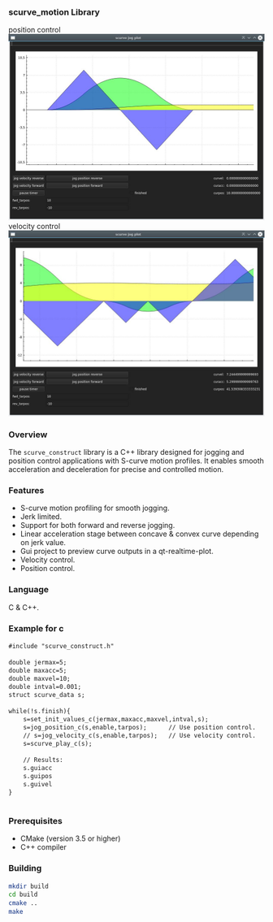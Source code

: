 ### scurve_motion Library

position control
![S-curve Motion](position_control.jpg)
velocity control
![S-curve Motion](velocity_control.jpg)

### Overview

The `scurve_construct` library is a C++ library designed for jogging and position control applications with S-curve motion profiles. It enables smooth acceleration and deceleration for precise and controlled motion.

### Features

- S-curve motion profiling for smooth jogging.
- Jerk limited.
- Support for both forward and reverse jogging.
- Linear acceleration stage between concave & convex curve depending on jerk value.
- Gui project to preview curve outputs in a qt-realtime-plot.
- Velocity control.
- Position control.

### Language

C & C++.

### Example for c

```
#include "scurve_construct.h" 

double jermax=5;
double maxacc=5;
double maxvel=10;
double intval=0.001;
struct scurve_data s;
 
while(!s.finish){
	s=set_init_values_c(jermax,maxacc,maxvel,intval,s);
	s=jog_position_c(s,enable,tarpos); 		// Use position control.
	// s=jog_velocity_c(s,enable,tarpos); 	// Use velocity control.
	s=scurve_play_c(s);
    
	// Results:
	s.guiacc
	s.guipos
	s.guivel
}
 
```

### Prerequisites

- CMake (version 3.5 or higher)
- C++ compiler

### Building

```bash
mkdir build
cd build
cmake ..
make
